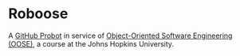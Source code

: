 Roboose
=======

A [GitHub Probot](https://probot.github.io) in service of [Object-Oriented Software Engineering (OOSE)](https://www.jhu-oose.com), a course at the Johns Hopkins University.
